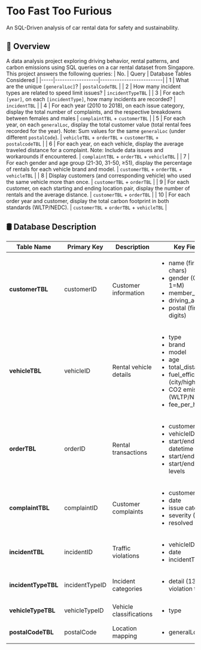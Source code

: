 # Too Fast Too Furious
An SQL-Driven analysis of car rental data for safety and sustainability.

## 📌 Overview
A data analysis project exploring driving behavior, rental patterns, and carbon emissions using SQL queries on a car rental dataset from Singapore. This project answers the following queries:
| No. | Query | Database Tables Considered |
|-----|------------------|--------------------------|
| 1 | What are the unique `[generalLoc]`? | `postalCodeTBL` |
| 2 | How many incident types are related to speed limit issues? | `incidentTypeTBL` |
| 3 | For each `[year]`, on each `[incidentType]`, how many incidents are recorded? | `incidentTBL` |
| 4 | For each year (2010 to 2018), on each issue category, display the total number of complaints, and the respective breakdowns between females and males | `complaintTBL` + `customerTBL` |
| 5 | For each year, on each `generalLoc`, display the total customer value (total rental fees recorded for the year). Note: Sum values for the same `generalLoc` (under different `postalCode`). | `vehicleTBL` + `orderTBL` + `customerTBL` + `postalcodeTBL` |
| 6 | For each year, on each vehicle, display the average traveled distance for a complaint. Note: Include data issues and workarounds if encountered. | `complaintTBL` + `orderTBL` + `vehicleTBL` |
| 7 | For each gender and age group (21-30, 31-50, ≥51), display the percentage of rentals for each vehicle brand and model. | `customerTBL` + `orderTBL` + `vehicleTBL` |
| 8 | Display customers (and corresponding vehicle) who used the same vehicle more than once. | `customerTBL` + `orderTBL` |
| 9 | For each customer, on each starting and ending location pair, display the number of rentals and the average distance. | `customerTBL` + `orderTBL` |
| 10 | For each order year and customer, display the total carbon footprint in both standards (WLTP/NEDC). | `customerTBL` + `orderTBL` + `vehicleTBL` |

## 🛢 Database Description
| Table Name       | Primary Key | Description | Key Fields |
|------------------|-------------|-------------|------------|
| **customerTBL**  | customerID  | Customer information | <ul><li>name (first 4 chars)</li><li>gender (0=F, 1=M)</li><li>member_since</li><li>driving_age_yr</li><li>postal (first 2 digits)</li></ul> |
| **vehicleTBL**   | vehicleID   | Rental vehicle details | <ul><li>type</li><li>brand</li><li>model</li><li>age</li><li>total_distance_km</li><li>fuel_efficiency (city/highway)</li><li>CO2 emissions (WLTP/NEDC)</li><li>fee_per_hour</li></ul> |
| **orderTBL**     | orderID     | Rental transactions | <ul><li>customerID</li><li>vehicleID</li><li>start/end datetime</li><li>start/end location</li><li>start/end fuel levels</li></ul> |
| **complaintTBL** | complaintID | Customer complaints | <ul><li>customerID</li><li>date</li><li>issue category</li><li>severity (1-5)</li><li>resolved (0/1)</li></ul> |
| **incidentTBL**  | incidentID  | Traffic violations | <ul><li>vehicleID</li><li>date</li><li>incidentType</li></ul> |
| **incidentTypeTBL** | incidentTypeID | Incident categories | <ul><li>detail (13 violation types)</li></ul> |
| **vehicleTypeTBL** | vehicleTypeID | Vehicle classifications | <ul><li>type</li></ul> |
| **postalCodeTBL** | postalCode | Location mapping | <ul><li>generalLoc</li></ul> |
